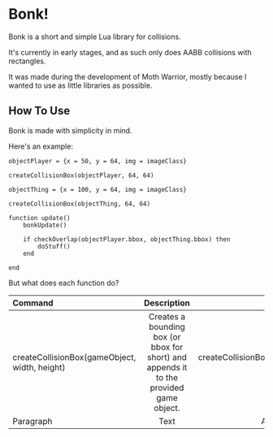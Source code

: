# Bonk!

Bonk is a short and simple Lua library for collisions.

It's currently in early stages, and as such only does AABB collisions with rectangles.

It was made during the development of Moth Warrior, mostly because I wanted to use as little libraries as possible.

## How To Use

Bonk is made with simplicity in mind.

Here's an example:

```
objectPlayer = {x = 50, y = 64, img = imageClass}

createCollisionBox(objectPlayer, 64, 64)

objectThing = {x = 100, y = 64, img = imageClass}

createCollisionBox(objectThing, 64, 64)

function update()
    bonkUpdate()
    
    if checkOverlap(objectPlayer.bbox, objectThing.bbox) then
        doStuff()
    end
    
end
```

But what does each function do?

| Command     | Description | Use     |
| :---        |    :----:   |          ---: |
| createCollisionBox(gameObject, width, height)      | Creates a bounding box (or bbox for short) and appends it to the provided game object.       | createCollisionBox(player, 64, 64)   |
| Paragraph   | Text        | And more      |